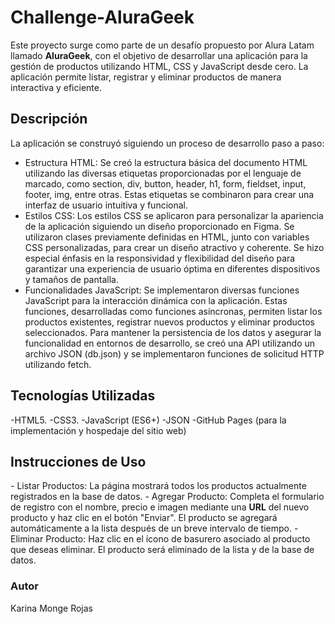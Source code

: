 <h1>Challenge-AluraGeek</h1>
Este proyecto surge como parte de un desafío propuesto por Alura Latam llamado <strong>AluraGeek</strong>, con el objetivo de desarrollar una aplicación para la gestión de productos utilizando HTML, CSS y JavaScript desde cero. La aplicación permite listar, registrar y eliminar productos de manera interactiva y eficiente.

<h2>Descripción</h2>
La aplicación se construyó siguiendo un proceso de desarrollo paso a paso:

- Estructura HTML: Se creó la estructura básica del documento HTML utilizando las diversas etiquetas proporcionadas por el lenguaje de marcado, como section, div, button, header, h1, form, fieldset, input, footer, img, entre otras. Estas etiquetas se combinaron para crear una interfaz de usuario intuitiva y funcional.
- Estilos CSS: Los estilos CSS se aplicaron para personalizar la apariencia de la aplicación siguiendo un diseño proporcionado en Figma. Se utilizaron clases previamente definidas en HTML, junto con variables CSS personalizadas, para crear un diseño atractivo y coherente. Se hizo especial énfasis en la responsividad y flexibilidad del diseño para garantizar una experiencia de usuario óptima en diferentes dispositivos y tamaños de pantalla.
- Funcionalidades JavaScript: Se implementaron diversas funciones JavaScript para la interacción dinámica con la aplicación. Estas funciones, desarrolladas como funciones asíncronas, permiten listar los productos existentes, registrar nuevos productos y eliminar productos seleccionados. Para mantener la persistencia de los datos y asegurar la funcionalidad en entornos de desarrollo, se creó una API utilizando un archivo JSON (db.json) y se implementaron funciones de solicitud HTTP utilizando fetch.

<h2>Tecnologías Utilizadas</h2>
 -HTML5.
 -CSS3.
 -JavaScript (ES6+)
 -JSON
 -GitHub Pages (para la implementación y hospedaje del sitio web)

<h2>Instrucciones de Uso</h2>
- Listar Productos: La página mostrará todos los productos actualmente registrados en la base de datos.
- Agregar Producto: Completa el formulario de registro con el nombre, precio e imagen mediante una <strong>URL</strong> del nuevo producto y haz clic en el botón "Enviar". El producto se agregará automáticamente a la lista después de un breve intervalo de tiempo.
- Eliminar Producto: Haz clic en el ícono de basurero asociado al producto que deseas eliminar. El producto será eliminado de la lista y de la base de datos.

<h3>Autor</h3>
Karina Monge Rojas





